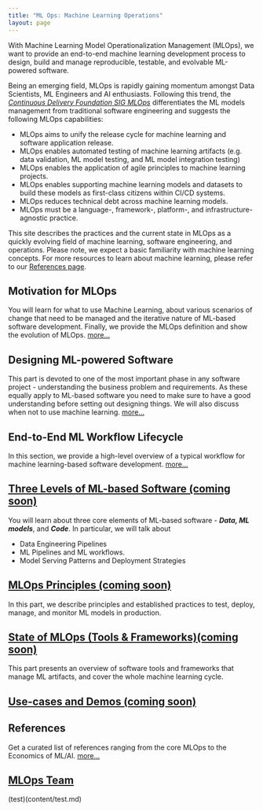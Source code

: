 ```yaml
---
title: "ML Ops: Machine Learning Operations"
layout: page
---
```


With Machine Learning Model Operationalization Management (MLOps), we want to provide an end-to-end machine learning development process to design, build and manage reproducible, testable, and evolvable ML-powered software.

Being an emerging field, MLOps is rapidly gaining momentum amongst Data Scientists, ML Engineers and AI enthusiasts. Following this trend, the [*Continuous Delivery Foundation SIG MLOps*](https://github.com/cdfoundation/sig-mlops) differentiates the ML models management from traditional software engineering and suggests the following MLOps capabilities:

  * MLOps aims to unify the release cycle for machine learning and software application release.
  * MLOps enables automated testing of machine learning artifacts (e.g. data validation, ML model testing, and ML model integration testing)
  * MLOps enables the application of agile principles to machine learning projects.
  * MLOps enables supporting machine learning models and datasets to build these models as first-class citizens within CI/CD systems.
  * MLOps reduces technical debt across machine learning models.
  * MLOps must be a language-, framework-, platform-, and infrastructure-agnostic practice. 

This site describes the practices and the current state in MLOps as a quickly evolving field of machine learning, software engineering, and operations. Please note, we expect a basic familiarity with machine learning concepts. For more resources to learn about machine learning, please refer to our [References page](content/references.md).


## Motivation for MLOps

You will learn for what to use Machine Learning, about various scenarios of change that need to be managed and the iterative nature of ML-based software development. Finally, we provide the MLOps definition and show the evolution of MLOps. [more...](content/motivation.md)
   
## Designing ML-powered Software

This part is devoted to one of the most important phase in any software project - understanding the business problem and requirements. As these equally apply to ML-based software you need to make sure to have a good understanding before setting out designing things. We will also discuss when not to use machine learning. [more...](content/phase-zero.md)

## End-to-End ML Workflow Lifecycle

In this section, we provide a high-level overview of a typical workflow for machine learning-based software development. [more...](content/end-to-end-ml-workflow.md) 

## [Three Levels of ML-based Software (coming soon) ]()

You will learn about three core elements of ML-based software - ***Data, ML models***, and ***Code***. In particular, we will talk about 
   * Data Engineering Pipelines
   * ML Pipelines and ML workflows.
   * Model Serving Patterns and Deployment Strategies

## [MLOps Principles (coming soon)]() 

In this part, we describe principles and established practices to test, deploy, manage, and monitor ML models in production.


## [State of MLOps (Tools & Frameworks)(coming soon)]() 

This part presents an overview of software tools and frameworks that manage ML artifacts, and cover the whole machine learning cycle.

## [Use-cases and Demos (coming soon)]()

## References
Get a curated list of references ranging from the core MLOps to the Economics of ML/AI. [more...](content/references.md)

## [MLOps Team](content/ml-ops-team.md)

(test)(content/test.md)